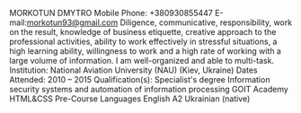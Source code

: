 MORKOTUN DMYTRO
Mobile Phone: +380930855447
E-mail:morkotun93@gmail.com
Diligence, communicative, responsibility, work on the result, knowledge of business etiquette, 
creative approach to the professional activities, ability to work effectively in stressful 
situations, a high learning ability, willingness to work and a high rate of working with a large 
volume of information. I am well-organized and able to multi-task.
Institution: National Aviation University (NAU) (Kiev, Ukraine)
Dates Attended: 2010 – 2015
Qualification(s): Specialist's degree Information security systems and automation of information 
processing
GOIT Academy   HTML&CSS Pre-Course
Languages
English   A2 
Ukrainian (native) 
